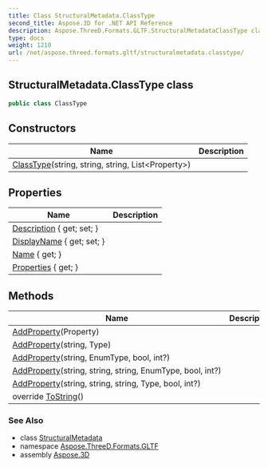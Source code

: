 ```yaml
---
title: Class StructuralMetadata.ClassType
second_title: Aspose.3D for .NET API Reference
description: Aspose.ThreeD.Formats.GLTF.StructuralMetadataClassType class. 
type: docs
weight: 1210
url: /net/aspose.threed.formats.gltf/structuralmetadata.classtype/
---
```

## StructuralMetadata.ClassType class

```csharp
public class ClassType
```

## Constructors

| Name | Description |
| --- | --- |
| [ClassType](classtype/)(string, string, string, List&lt;Property&gt;) |  |

## Properties

| Name | Description |
| --- | --- |
| [Description](../../aspose.threed.formats.gltf/classtype/description/) { get; set; } |  |
| [DisplayName](../../aspose.threed.formats.gltf/classtype/displayname/) { get; set; } |  |
| [Name](../../aspose.threed.formats.gltf/classtype/name/) { get; } |  |
| [Properties](../../aspose.threed.formats.gltf/classtype/properties/) { get; } |  |

## Methods

| Name | Description |
| --- | --- |
| [AddProperty](../../aspose.threed.formats.gltf/classtype/addproperty/#addproperty_4)(Property) |  |
| [AddProperty](../../aspose.threed.formats.gltf/classtype/addproperty/#addproperty_3)(string, Type) |  |
| [AddProperty](../../aspose.threed.formats.gltf/classtype/addproperty/#addproperty)(string, EnumType, bool, int?) |  |
| [AddProperty](../../aspose.threed.formats.gltf/classtype/addproperty/#addproperty_1)(string, string, string, EnumType, bool, int?) |  |
| [AddProperty](../../aspose.threed.formats.gltf/classtype/addproperty/#addproperty_2)(string, string, string, Type, bool, int?) |  |
| override [ToString](../../aspose.threed.formats.gltf/classtype/tostring/)() |  |

### See Also

* class [StructuralMetadata](../structuralmetadata/)
* namespace [Aspose.ThreeD.Formats.GLTF](../../aspose.threed.formats.gltf/)
* assembly [Aspose.3D](../../)


